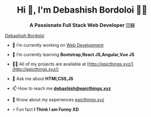 <h1 align="center">Hi 👋, I'm Debashish Bordoloi 👨‍💻 </h1>
<h3 align="center">A Passionate Full Stack Web Developer 🇮🇳</h3>

<div class="badge-base LI-profile-badge" data-locale="en_US" data-size="medium" data-theme="light" data-type="VERTICAL" data-vanity="debtechsolution" data-version="v1"><a class="badge-base__link LI-simple-link" href="https://in.linkedin.com/in/debtechsolution?trk=profile-badge">Debashish Bordoloi</a></div>
              

- 🔭 I’m currently working on [Web Development ](http://epicthings.xyz/)

- 🌱 I’m currently learning **Bootstrap,React JS,Angular,Vue JS**

- 👨‍💻 All of my projects are available at [http://epicthings.xyz/](http://epicthings.xyz/)

- 💬 Ask me about **HTMl,CSS,JS**

- 📫 How to reach me **debashish@epicthings.xyz**

- 📄 Know about my experiences [epicthings.xyz](ebashish@epicthings.xyz)

- ⚡ Fun fact **I Think I am Funny XD**
